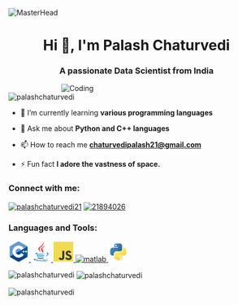 ![MasterHead](https://user-images.githubusercontent.com/58959408/232639433-cb0aea21-66f0-4508-a771-85e2089c5a87.gif)
<h1 align="center">Hi 👋, I'm Palash Chaturvedi</h1>
<h3 align="center">A passionate Data Scientist from India</h3>
<img align="right" alt="Coding" width="400" src="https://img.freepik.com/free-vector/hacker-operating-laptop-cartoon-icon-illustration-technology-icon-concept-isolated-flat-cartoon-style_138676-2387.jpg?size=626&ext=jpg">

<p align="left"> <img src="https://komarev.com/ghpvc/?username=palashchaturvedi&label=Profile%20views&color=0e75b6&style=flat" alt="palashchaturvedi" /> </p>

- 🌱 I’m currently learning **various programming languages**

- 💬 Ask me about **Python and C++ languages**

- 📫 How to reach me **chaturvedipalash21@gmail.com**

- ⚡ Fun fact **I adore the vastness of space.**

<h3 align="left">Connect with me:</h3>
<p align="left">
<a href="https://linkedin.com/in/palashchaturvedi21" target="blank"><img align="center" src="https://raw.githubusercontent.com/rahuldkjain/github-profile-readme-generator/master/src/images/icons/Social/linked-in-alt.svg" alt="palashchaturvedi21" height="30" width="40" /></a>
<a href="https://stackoverflow.com/users/21894026" target="blank"><img align="center" src="https://raw.githubusercontent.com/rahuldkjain/github-profile-readme-generator/master/src/images/icons/Social/stack-overflow.svg" alt="21894026" height="30" width="40" /></a>
</p>

<h3 align="left">Languages and Tools:</h3>
<p align="left"> <a href="https://www.w3schools.com/cpp/" target="_blank" rel="noreferrer"> <img src="https://raw.githubusercontent.com/devicons/devicon/master/icons/cplusplus/cplusplus-original.svg" alt="cplusplus" width="40" height="40"/> </a> <a href="https://www.java.com" target="_blank" rel="noreferrer"> <img src="https://raw.githubusercontent.com/devicons/devicon/master/icons/java/java-original.svg" alt="java" width="40" height="40"/> </a> <a href="https://developer.mozilla.org/en-US/docs/Web/JavaScript" target="_blank" rel="noreferrer"> <img src="https://raw.githubusercontent.com/devicons/devicon/master/icons/javascript/javascript-original.svg" alt="javascript" width="40" height="40"/> </a> <a href="https://www.mathworks.com/" target="_blank" rel="noreferrer"> <img src="https://upload.wikimedia.org/wikipedia/commons/2/21/Matlab_Logo.png" alt="matlab" width="40" height="40"/> </a> <a href="https://www.python.org" target="_blank" rel="noreferrer"> <img src="https://raw.githubusercontent.com/devicons/devicon/master/icons/python/python-original.svg" alt="python" width="40" height="40"/> </a> </p>

<p><img align="left" src="https://github-readme-stats.vercel.app/api/top-langs?username=palashchaturvedi&show_icons=true&locale=en&layout=compact" alt="palashchaturvedi" /></p>

<p>&nbsp;<img align="center" src="https://github-readme-stats.vercel.app/api?username=palashchaturvedi&show_icons=true&locale=en" alt="palashchaturvedi" /></p>

<p><img align="center" src="https://github-readme-streak-stats.herokuapp.com/?user=palashchaturvedi&" alt="palashchaturvedi" /></p>

